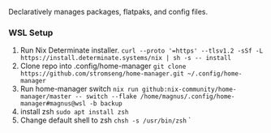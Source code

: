 Declaratively manages packages, flatpaks, and config files.


### WSL Setup
1. Run Nix Determinate installer. `curl --proto '=https' --tlsv1.2 -sSf -L https://install.determinate.systems/nix | sh -s -- install`
2. Clone repo into .config/home-manager `git clone https://github.com/stromseng/home-manager.git ~/.config/home-manager`
3. Run home-manager switch `nix run github:nix-community/home-manager/master -- switch --flake /home/magnus/.config/home-manager#magnus@wsl -b backup`
4. install zsh `sudo apt install zsh`
5. Change default shell to zsh `chsh -s /usr/bin/zsh`
`
